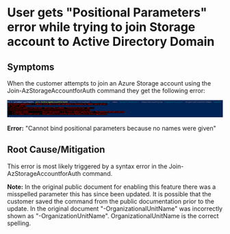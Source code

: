<properties
    pageTitle="User gets Positional Parameters error while running the PowerShell"
    description="User gets Positional Parameters error while running the PowerShell"
    service="microsoft.storage"
    resource="file storage"
    authors="yagohel23"
    ms.author="yagohel"
    displayOrder=""
    selfHelpType="TSG_Summary"
    supportTopicIds="32689882"
    resourceTags=""
    productPesIds="1003478"
    cloudEnvironments="public"
    articleId="84471d67-7913-4776-b5b8-1b00feae49c2"
    ownershipID="Centennial_CloudNet_LoadBalancer"
/>

# User gets "Positional Parameters" error while trying to join Storage account to Active Directory Domain 

## Symptoms
When the customer attempts to join an Azure Storage account using the Join-AzStorageAccountforAuth command they get the following error:  

![](Screenshots\PositionalParameters.png)

**Error:** "Cannot bind positional parameters because no names were given" 

## Root Cause/Mitigation
This error is most likely triggered by a syntax error in the Join-AzStorageAccountforAuth command.   

**Note:** In the original public document for enabling this feature there was a misspelled parameter this has since been updated.  It is possible that the customer saved the command from the public documentation prior to the update.  In the original document "-OrganizationalUnitName" was incorrectly shown as "-OrganizationUnitName".  OrganizationalUnitName is the correct spelling.
